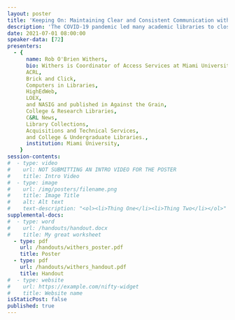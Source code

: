 ```yaml
---
layout: poster
title: 'Keeping On: Maintaining Clear and Consistent Communication with Staff during a COVID-19 Work From Home Situation'
description: 'The COVID-19 pandemic led many academic libraries to close for several months in Spring and Summer 2021. This case study will share the experiences of one institution in maintaining contact with staff on Work from Home status as they worked independently to complete work assignments; in some cases, when employees’ primary work involved public service, the work assignments were not a part of their daily routine prior to the Work-from-Home status.<br/><br/>This session will share experiences in monitoring workflow, answering questions, maintaining morale and a sense of community among employees working in isolation, and sharing information about the resumption of in-person library services, including curbside pickup and eventual reopening of library facilities. NOTE: In Fall 2019, this institution plans to separate staff into two separate schedules, each of which will work alternating work-from-home and in-person shifts, in order to minimize physical contact and the risk of COVID-19.'
date: 2021-07-01 08:00:00
speaker-data: [72]
presenters:
  - {
      name: Rob O'Brien Withers,
      bio: Withers is Coordinator of Access Services at Miami University. He has presented at conferences including the Access Services Conference,
      ACRL,
      Brick and Click,
      Computers in Libraries,
      HighEdWeb,
      LOEX,
      and NASIG and published in Against the Grain,
      College & Research Libraries,
      C&RL News,
      Library Collections,
      Acquisitions and Technical Services,
      and College & Undergraduate Libraries.,
      institution: Miami University,
    }
session-contents:
#  - type: video
#    url: NOT SUBMITTING AN INTRO VIDEO FOR THE POSTER
#    title: Intro Video
#  - type: image
#    url: /img/posters/filename.png
#    title: Image Title
#    alt: Alt text
#    text-description: "<ol><li>Thing One</li><li>Thing Two</li></ol>"
supplemental-docs:
#  - type: word
#    url: /handouts/handout.docx
#    title: My great worksheet
  - type: pdf
    url: /handouts/withers_poster.pdf
    title: Poster
  - type: pdf
    url: /handouts/withers_handout.pdf
    title: Handout
#  - type: website
#    url: https://example.com/nifty-widget
#    title: Website name
isStaticPost: false
published: true
---
```

